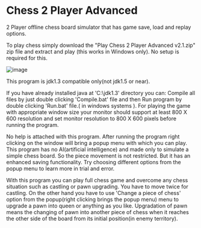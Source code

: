 # Chess 2 Player Advanced

2 Player offline chess board simulator that has game save, load and replay options.

To play chess simply download the "Play Chess 2 Player Advanced v2.1.zip" zip file and extract and play (this works in Windows only). No setup is required for this.

![image](https://github.com/user-attachments/assets/59d20a8b-fbba-4e7d-81b0-765e90f974bc)

This program is jdk1.3 compatible only(not jdk1.5 or near).

If you have already installed java at 'C:\jdk1.3' directory you can:
Compile all files by just double clicking 'Compile.bat' file and then
Run program by double clicking 'Run.bat' file.( in windows systems ).
For playing the game with appropriate window size
your monitor should support at least 800 X 600 resolution and
set monitor resolution to 800 X 600 pixels before running the program.

No help is attached with this program. After running the program right clicking on the window
will bring a popup menu with which you can play. This program has no AI(artificial intelligence)
and made only to simulate a simple chess board. So the piece movement is not restricted.
But it has an enhanced saving functionality.
Try choosing different options from the popup menu to learn more in trial and error.

With this program you can play full chess game and overcome any chess situation such
 as castling
or pawn upgrading. You have to move twice for castling. On the other hand you have to use
'Change a piece of chess' option from the popup(right clicking brings the popup menu)
 menu to upgrade a pawn into queen
 or anything as you like. Upgradation of pawn means the changing of pawn into another
piece of chess when it reaches the other side of the board from its
 initial position(in enemy territory).
